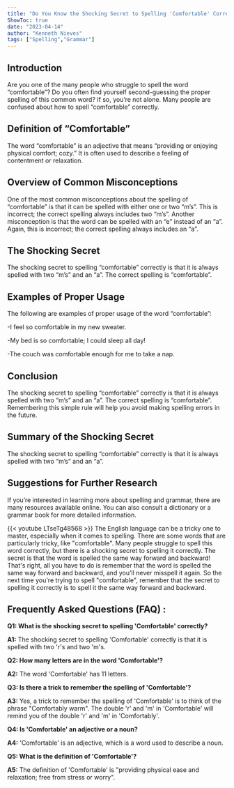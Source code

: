 ```yaml
---
title: "Do You Know the Shocking Secret to Spelling 'Comfortable' Correctly?"
ShowToc: true 
date: "2023-04-14"
author: "Kenneth Nieves" 
tags: ["Spelling","Grammar"]
---
```

## Introduction

Are you one of the many people who struggle to spell the word “comfortable”? Do you often find yourself second-guessing the proper spelling of this common word? If so, you’re not alone. Many people are confused about how to spell “comfortable” correctly. 

## Definition of “Comfortable”

The word “comfortable” is an adjective that means “providing or enjoying physical comfort; cozy.” It is often used to describe a feeling of contentment or relaxation. 

## Overview of Common Misconceptions

One of the most common misconceptions about the spelling of “comfortable” is that it can be spelled with either one or two “m’s”. This is incorrect; the correct spelling always includes two “m’s”. Another misconception is that the word can be spelled with an “e” instead of an “a”. Again, this is incorrect; the correct spelling always includes an “a”. 

## The Shocking Secret

The shocking secret to spelling “comfortable” correctly is that it is always spelled with two “m’s” and an “a”. The correct spelling is “comfortable”. 

## Examples of Proper Usage

The following are examples of proper usage of the word “comfortable”: 

-I feel so comfortable in my new sweater. 

-My bed is so comfortable; I could sleep all day! 

-The couch was comfortable enough for me to take a nap. 

## Conclusion

The shocking secret to spelling “comfortable” correctly is that it is always spelled with two “m’s” and an “a”. The correct spelling is “comfortable”. Remembering this simple rule will help you avoid making spelling errors in the future. 

## Summary of the Shocking Secret

The shocking secret to spelling “comfortable” correctly is that it is always spelled with two “m’s” and an “a”. 

## Suggestions for Further Research

If you’re interested in learning more about spelling and grammar, there are many resources available online. You can also consult a dictionary or a grammar book for more detailed information.

{{< youtube LTseTg48568 >}} 
The English language can be a tricky one to master, especially when it comes to spelling. There are some words that are particularly tricky, like "comfortable". Many people struggle to spell this word correctly, but there is a shocking secret to spelling it correctly. The secret is that the word is spelled the same way forward and backward! That's right, all you have to do is remember that the word is spelled the same way forward and backward, and you'll never misspell it again. So the next time you're trying to spell "comfortable", remember that the secret to spelling it correctly is to spell it the same way forward and backward.

## Frequently Asked Questions (FAQ) :
**Q1: What is the shocking secret to spelling 'Comfortable' correctly?**

**A1:** The shocking secret to spelling 'Comfortable' correctly is that it is spelled with two 'r's and two 'm's.

**Q2: How many letters are in the word 'Comfortable'?**

**A2:** The word 'Comfortable' has 11 letters.

**Q3: Is there a trick to remember the spelling of 'Comfortable'?**

**A3:** Yes, a trick to remember the spelling of 'Comfortable' is to think of the phrase "Comfortably warm". The double 'r' and 'm' in 'Comfortable' will remind you of the double 'r' and 'm' in 'Comfortably'.

**Q4: Is 'Comfortable' an adjective or a noun?**

**A4:** 'Comfortable' is an adjective, which is a word used to describe a noun.

**Q5: What is the definition of 'Comfortable'?**

**A5:** The definition of 'Comfortable' is "providing physical ease and relaxation; free from stress or worry".





